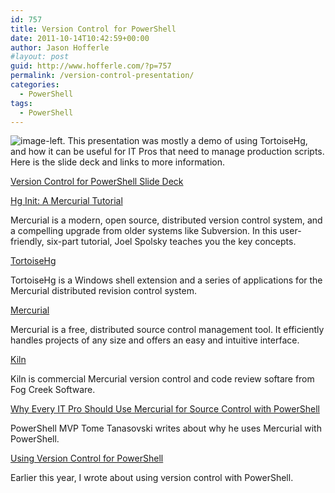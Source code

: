 ```yaml
---
id: 757
title: Version Control for PowerShell
date: 2011-10-14T10:42:59+00:00
author: Jason Hofferle
#layout: post
guid: http://www.hofferle.com/?p=757
permalink: /version-control-presentation/
categories:
  - PowerShell
tags:
  - PowerShell
---
```

![image-left](https://www.meetup.com/Tampa-PowerShell-UserGroup/). This presentation was mostly a demo of using TortoiseHg, and how it can be useful for IT Pros that need to manage production scripts. Here is the slide deck and links to more information.

[Version Control for PowerShell Slide Deck](https://drive.google.com/open?id=1ESDVbrji0Fy-gaL5mXJ80FmeoTxCKRjA)

[Hg Init: A Mercurial Tutorial](http://hginit.com/)
  
Mercurial is a modern, open source, distributed version control system, and a compelling upgrade from older systems like Subversion. In this user-friendly, six-part tutorial, Joel Spolsky teaches you the key concepts.

[TortoiseHg](http://tortoisehg.bitbucket.org/)
  
TortoiseHg is a Windows shell extension and a series of applications for the Mercurial distributed revision control system.

[Mercurial](http://mercurial.selenic.com/)
  
Mercurial is a free, distributed source control management tool. It efficiently handles projects of any size and offers an easy and intuitive interface.

[Kiln](http://www.fogcreek.com/kiln/)
  
Kiln is commercial Mercurial version control and code review softare from Fog Creek Software.

[Why Every IT Pro Should Use Mercurial for Source Control with PowerShell](http://powertoe.wordpress.com/2010/12/12/why-every-it-pro-should-use-mercurial-for-source-control-with-their-powershell-scripts/)
  
PowerShell MVP Tome Tanasovski writes about why he uses Mercurial with PowerShell.

[Using Version Control for PowerShell](http://www.hofferle.com/?p=666)
  
Earlier this year, I wrote about using version control with PowerShell.